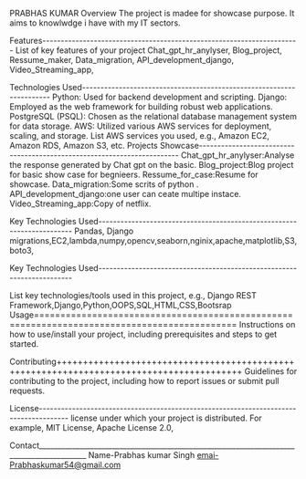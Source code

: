PRABHAS KUMAR
Overview
The project is madee for showcase purpose. It aims to knowlwdge i have with my IT sectors.

Features----------------------------------------------------------------------
List of key features of your project
Chat_gpt_hr_anylyser,
Blog_project,
Ressume_maker,
Data_migration,
API_development_django,
Video_Streaming_app,

Technologies Used---------------------------------------------------------------------
Python: Used for backend development and scripting.
Django: Employed as the web framework for building robust web applications.
PostgreSQL (PSQL): Chosen as the relational database management system for data storage.
AWS: Utilized various AWS services for deployment, scaling, and storage.
List AWS services you used, e.g., Amazon EC2, Amazon RDS, Amazon S3, etc.
Projects Showcase------------------------------------------------------------------------
Chat_gpt_hr_anylyser:Analyse the response generated by Chat gpt on the basic.
Blog_project:Blog project for basic show case for begnieers.
Ressume_for_case:Resume for showcase.
Data_migration:Some scrits of python .
API_development_django:one user can ceate multipe instace.
Video_Streaming_app:Copy of netflix.


Key Technologies Used-----------------------------------------------------------------------
Pandas, Django migrations,EC2,lambda,numpy,opencv,seaborn,nginix,apache,matplotlib,S3,boto3,

Key Technologies Used-----------------------------------------------------------------------

List key technologies/tools used in this project, e.g., Django REST Framework,Django,Python,OOPS,SQL,HTML,CSS,Bootsrap
Usage============================================================================================
Instructions on how to use/install your project, including prerequisites and steps to get started.

Contributing+++++++++++++++++++++++++++++++++++++++++++++++++++++++++++++++++++++++++++++++++++++++++
Guidelines for contributing to the project, including how to report issues or submit pull requests.

License--------------------------------------------------------------------------------------
license under which your project is distributed. For example, MIT License, Apache License 2.0,

Contact___________________________________________________________________________________________
Name-Prabhas kumar Singh
emai-Prabhaskumar54@gmail.com
